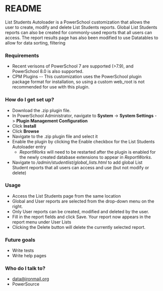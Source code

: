 # README #

List Students Autoloader is a PowerSchool customization that allows the user to create, modify and delete List Students reports. Global List Students reports can also be created for commonly-used reports that all users can access. The report results page has also been modified to use Datatables to allow for data sorting, filtering

### Requirements ###
* Recent verisons of PowerSchool 7 are supported (>7.9), and PowerSchool 8.0 is also supported.
* CPM Plugins -- This customization uses the PowerSchool plugin package format for installation, so using a custom web_root is not recommended for use with this plugin.

### How do I get set up? ###
* Download the .zip plugin file.
* In PowerSchool Administrator, navigate to **System** -> **System Settings** -> **Plugin Management Configuration**
* Click **Install**
* Click **Browse**
* Navigate to the .zip plugin file and select it
* Enable the plugin by clicking the Enable checkbox for the List Students Autoloader entry
    * *ReportWorks* will need to be restarted after the plugin is enabled for the newly created database extensions to appear in *ReportWorks*.
* Navigate to */admin/studentlist/global_lists.html* to add global List Student reports that all users can access and use (but not modify or delete)

### Usage ###
* Access the List Students page from the same location
* Global and User reports are selected from the drop-down menu on the right.
* Only User reports can be created, modified and deleted by the user.
* Fill in the report fields and click Save. Your report now appears in the report menu under User Lists
* Clicking the Delete button will delete the currently selected report.

### Future goals ###
* Write tests
* Write help pages

### Who do I talk to? ###
* data@ironmail.org
* PowerSource